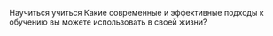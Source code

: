 Научиться учиться
Какие современные и эффективные подходы к обучению вы можете использовать в своей жизни?

